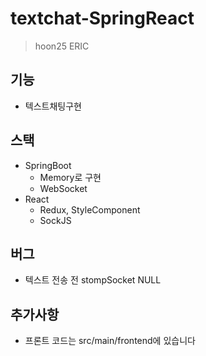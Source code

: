 # textchat-SpringReact
> hoon25 ERIC
## 기능

- 텍스트채팅구현

## 스택

- SpringBoot
  - Memory로 구현
  - WebSocket
- React
  - Redux, StyleComponent
  - SockJS

## 버그

- 텍스트 전송 전 stompSocket NULL

## 추가사항
- 프론트 코드는 src/main/frontend에 있습니다
